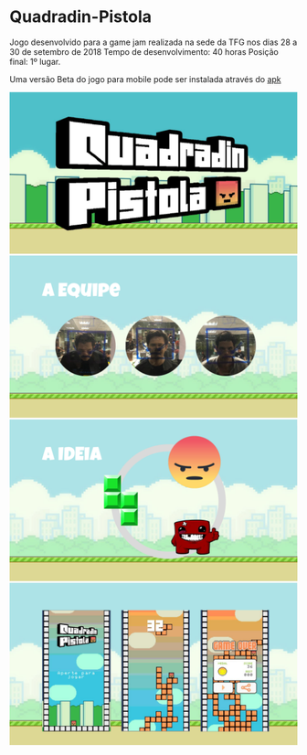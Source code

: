 # Quadradin-Pistola
Jogo desenvolvido para a game jam realizada na sede da TFG nos dias 28 a 30 de setembro de 2018
Tempo de desenvolvimento: 40 horas
Posição final: 1º lugar.

Uma versão Beta do jogo para mobile pode ser instalada através do [apk](quadradin.apk)

![apresentacao1](apresentação-1.png)
![apresentacao2](apresentação-2.png)
![apresentacao3](apresentação-3.png)
![apresentacao4](apresentação-4.png)
